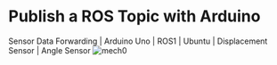 # Publish a ROS Topic with Arduino
Sensor Data Forwarding | Arduino Uno | ROS1 | Ubuntu | Displacement Sensor | Angle Sensor
![mech0](https://user-images.githubusercontent.com/60951105/183553483-3a837447-6e05-46ba-9e0e-d723b1887f14.png)
